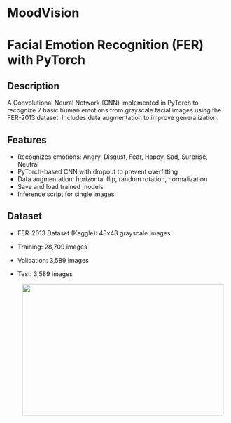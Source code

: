 # MoodVision
# Facial Emotion Recognition (FER) with PyTorch

## Description
A Convolutional Neural Network (CNN) implemented in PyTorch to recognize 7 basic human emotions from grayscale facial images using the FER-2013 dataset. Includes data augmentation to improve generalization.

## Features
- Recognizes emotions: Angry, Disgust, Fear, Happy, Sad, Surprise, Neutral
- PyTorch-based CNN with dropout to prevent overfitting
- Data augmentation: horizontal flip, random rotation, normalization
- Save and load trained models
- Inference script for single images

## Dataset
- FER-2013 Dataset (Kaggle): 48x48 grayscale images
- Training: 28,709 images
- Validation: 3,589 images
- Test: 3,589 images

   <p align="center">
   <img width="460" height="300" src="https://encrypted-tbn0.gstatic.com/images?q=tbn:ANd9GcTi1mNDdZQroeSMc7PNFZNMd4UUWqjF5jGBaw&s">
   </p>

